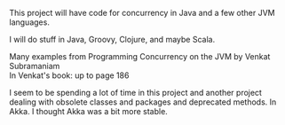 This project will have code for concurrency in Java and a few other JVM languages.   

I will do stuff in Java, Groovy, Clojure, and maybe Scala.   

Many examples from  Programming Concurrency on the JVM by Venkat Subramaniam    
In Venkat's book: up to page 186   

I seem to be spending a lot of time in this project and another project dealing with obsolete classes and packages and deprecated methods. In Akka. I thought Akka was a bit more stable.    


